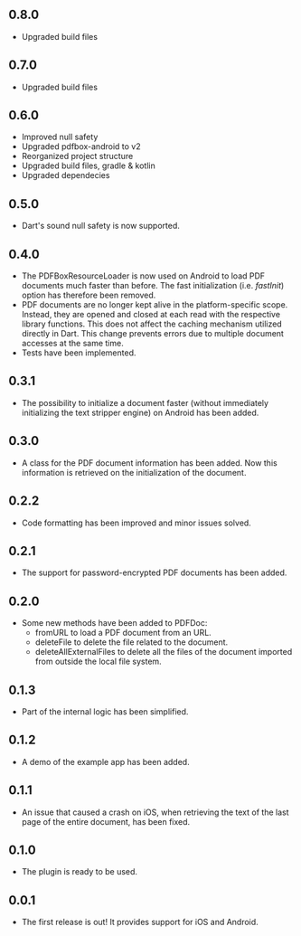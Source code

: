 ## 0.8.0

* Upgraded build files

## 0.7.0

* Upgraded build files

## 0.6.0

* Improved null safety
* Upgraded pdfbox-android to v2
* Reorganized project structure
* Upgraded build files, gradle & kotlin
* Upgraded dependecies

## 0.5.0

* Dart's sound null safety is now supported.

## 0.4.0

* The PDFBoxResourceLoader is now used on Android to load PDF documents much faster than before. The fast initialization (i.e. *fastInit*) option has therefore been removed.
* PDF documents are no longer kept alive in the platform-specific scope. Instead, they are opened and closed at each read with the respective library functions. This does not affect the caching mechanism utilized directly in Dart. This change prevents errors due to multiple document accesses at the same time.
* Tests have been implemented.

## 0.3.1

* The possibility to initialize a document faster (without immediately initializing the text stripper engine) on Android has been added.

## 0.3.0

* A class for the PDF document information has been added. Now this information
is retrieved on the initialization of the document.

## 0.2.2

* Code formatting has been improved and minor issues solved.

## 0.2.1

* The support for password-encrypted PDF documents has been added.

## 0.2.0

* Some new methods have been added to PDFDoc:
    * fromURL to load a PDF document from an URL.
    * deleteFile to delete the file related to the document.
    * deleteAllExternalFiles to delete all the files of the document imported 
    from outside the local file system.

## 0.1.3

* Part of the internal logic has been simplified.

## 0.1.2

* A demo of the example app has been added.


## 0.1.1

* An issue that caused a crash on iOS, when retrieving the text of the last page of the entire document, has been fixed.


## 0.1.0

* The plugin is ready to be used.


## 0.0.1

* The first release is out! It provides support for iOS and Android.
